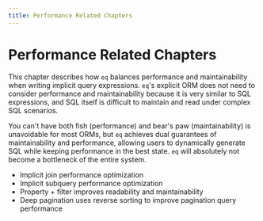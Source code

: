 ```yaml
---
title: Performance Related Chapters
---
```

# Performance Related Chapters
This chapter describes how `eq` balances performance and maintainability when writing implicit query expressions. `eq`'s explicit ORM does not need to consider performance and maintainability because it is very similar to SQL expressions, and SQL itself is difficult to maintain and read under complex SQL scenarios.

You can't have both fish (performance) and bear's paw (maintainability) is unavoidable for most ORMs, but `eq` achieves dual guarantees of maintainability and performance, allowing users to dynamically generate SQL while keeping performance in the best state. `eq` will absolutely not become a bottleneck of the entire system.

- Implicit join performance optimization
- Implicit subquery performance optimization
- Property + filter improves readability and maintainability
- Deep pagination uses reverse sorting to improve pagination query performance
